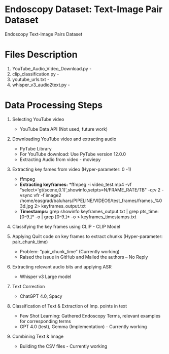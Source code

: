 # Endoscopy Dataset: Text-Image Pair Dataset
Endoscopy Text-Image Pairs Dataset

# Files Description
1. YouTube_Audio_Video_Download.py -
2. clip_classification.py - 
3. youtube_urls.txt -
4. whisper_v3_audio2text.py - 

# Data Processing Steps
1. Selecting YouTube video
   * YouTube Data API (Not used, future work)
2. Downloading YouTube video and extracting audio
   * PyTube Library
   * For YouTube download: Use PyTube version 12.0.0
   * Extracting Audio from video - moviepy
3. Extracting key fames from video (Hyper-parameter: 0 -1)
    * ffmpeg
    * **Extracting keyframes:**
       *ffmpeg -i video_test.mp4 -vf "select='gt(scene,0.1)',showinfo,setpts=N/FRAME_RATE/TB" -q:v 2 -vsync vfr -f image2 /home/easgrad/baluhars/PIPELINE/VIDEOS/test_frames/frames_%03d.jpg 2> keyframes_output.txt
    * **Timestamps:** grep showinfo keyframes_output.txt | grep pts_time:[0-9.]* -o | grep [0-9.]* -o > keyframes_timestamps.txt

4. Classifying the key frames using CLIP - CLIP Model
5. Applying Quilt code on key frames to extract chunks (Hyper-parameter: pair_chunk_time)
    * Problem: “pair_chunk_time” (Currently working)
    * Raised the issue in GitHub and Mailed the authors – No Reply
6. Extracting relevant audio bits and applying ASR
    * Whisper v3 Large model
7. Text Correction
    * ChatGPT 4.0, Spacy
8. Classification of Text & Extraction of Imp. points in text
    * Few Shot Learning: Gathered Endoscopy Terms, relevant examples for corresponding terms
    * GPT 4.0 (test), Gemma (Implementation) - Currently working
9. Combining Text & Image
    * Building the CSV files - Currently working







